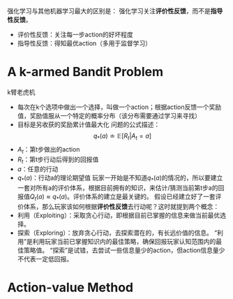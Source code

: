 强化学习与其他机器学习最大的区别是：
强化学习关注**评价性反馈**，而不是**指导性反馈**。
- 评价性反馈：关注每一步action的好坏程度
- 指导性反馈：得知最优action（多用于监督学习）
# A k-armed Bandit Problem
k臂老虎机
- 每次在k个选项中做出一个选择，叫做一个action；根据action反馈一个奖励值，奖励值服从一个特定的概率分布（该分布需要通过学习来寻找）
- 目标是另收获的奖励累计值最大化
问题的公式描述：
$$q_{*}(a) {\doteq} {\mathbb{E}}[R_{t}|A_{t}=a]$$
- $A_{t}$：第t步做出的action
- $R_{t}$：第t步行动后得到的回报值
- $a$：任意的行动
- $q_{*}(a)$：行动a的理论期望值
玩家一开始是不知道$q_{*}(a)$的情况的，所以要建立一套对所有a的评价体系，根据目前拥有的知识，来估计/猜测当前第t步a的回报值$Q_{t}(a){\approx}q_{*}(a)$。评价体系的建立是最关键的。
假设已经建立好了一套评价体系，那么玩家该如何根据**评价性反馈**去行动呢？这时就提到两个概念：
- 利用（Exploiting）：采取贪心行动，即根据目前已掌握的信息来做当前最优选择。
- 探索（Exploring）：放弃贪心行动，去探索潜在的，有长远价值的信息。
“利用”是利用玩家当前已掌握知识内的最佳策略，确保回报玩家认知范围内的最佳策略值。
“探索”是试错，去尝试一些信息量少的action，但action信息量少不代表一定低回报。
# Action-value Method
